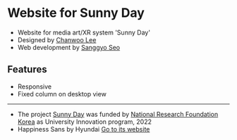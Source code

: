 # Website for Sunny Day
- Website for media art/XR system 'Sunny Day'
- Designed by [Chanwoo Lee](https://github.com/chanulee)
- Web development by [Sanggyo Seo](https://github.com/ssk7808)
## Features
- Responsive
- Fixed column on desktop view
---
- The project [Sunny Day](https://ssk7808.github.io/sunnyday/) was funded by [National Research Foundation Korea](https://www.nrf.re.kr/eng/index) as University Innovation program, 2022
- Happiness Sans by Hyundai [Go to its website](https://thehyundaifont.com)
